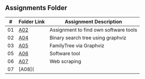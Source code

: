 

##  Assignments Folder

|   #   | Folder Link | Assignment Description |
| :---: | ----------- | ---------------------- |
|    01  |  [A02](https://github.com/ATHUL107/4883-SoftwareTools-Sajikumar/tree/main/Assignments/A02)|Assignment to find own software tools|  
|    02  |  [A04](https://github.com/ATHUL107/4883-SoftwareTools-Sajikumar/tree/main/Assignments/A04)|Binary search tree using graphviz| 
|    03  |  [A05](https://github.com/ATHUL107/4883-SoftwareTools-Sajikumar/tree/main/Assignments/A05) |FamilyTree via Graphviz|        
|    05  |  [A06](https://github.com/ATHUL107/4883-SoftwareTools-Sajikumar/tree/main/Assignments/A06)|Software tool 
|    06  |  [A07](https://github.com/ATHUL107/4883-SoftwareTools-Sajikumar/tree/main/Assignments/A07) |Web scraping|
|    07  |  [A08](
